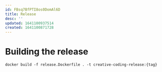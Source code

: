 ```yaml
---
id: FBsq7BfPTI8os0DomAl6D
title: Release
desc: ''
updated: 1641100937514
created: 1641100871728
---
```



# Building the release

```
docker build -f release.Dockerfile . -t creative-coding-release:{tag}
```

